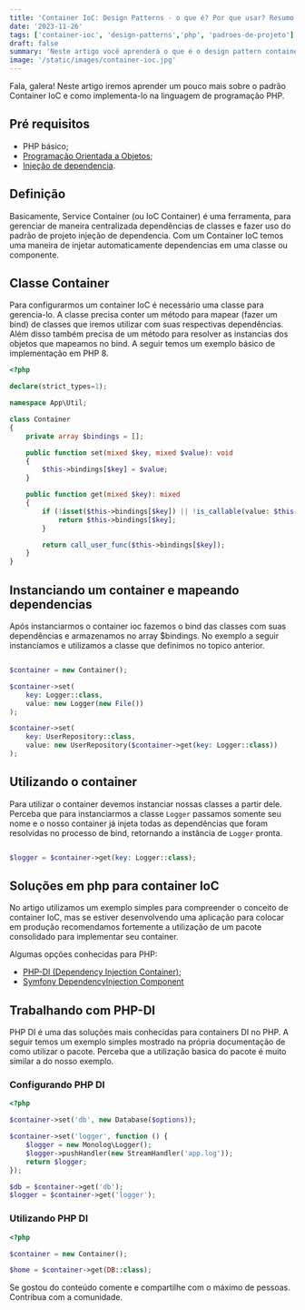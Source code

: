 ```yaml
---
title: 'Container IoC: Design Patterns - o que é? Por que usar? Resumo com exemplos em PHP!'
date: '2023-11-26'
tags: ['container-ioc', 'design-patterns','php', 'padroes-de-projeto']
draft: false
summary: 'Neste artigo você aprenderá o que é o design pattern container ioc e como utiliza-lo para escrever códigos melhores.'
image: '/static/images/container-ioc.jpg'
---
```


Fala, galera! Neste artigo iremos aprender um pouco mais sobre o padrão Container IoC e como implementa-lo na linguagem de programação PHP.

## Pré requisitos

- PHP básico;
- [Programação Orientada a Objetos](https://devcontratado.com/blog/engenharia-de-software/orientacao-a-objetos);
- [Injeção de dependencia](https://devcontratado.com/blog/engenharia-de-software/design-patterns/injecao-de-dependencia).

## Definição

Basicamente, Service Container (ou IoC Container) é uma ferramenta, para gerenciar de maneira centralizada dependências de classes e fazer uso do padrão de projeto injeção de dependencia. Com um Container IoC temos uma maneira de injetar automaticamente dependencias em uma classe ou componente.

## Classe Container

Para configurarmos um container IoC é necessário uma classe para gerencia-lo. A classe precisa conter um método para mapear (fazer um bind) de classes que iremos utilizar com suas respectivas dependências. Além disso também precisa de um método para resolver as instancias dos objetos que mapeamos no bind. A seguir temos um exemplo básico de implementação em PHP 8.

```php
<?php

declare(strict_types=1);

namespace App\Util;

class Container
{
    private array $bindings = [];

    public function set(mixed $key, mixed $value): void
    {
        $this->bindings[$key] = $value;
    }

    public function get(mixed $key): mixed
    {
        if (!isset($this->bindings[$key]) || !is_callable(value: $this->bindings[$key])) {
            return $this->bindings[$key];
        }

        return call_user_func($this->bindings[$key]);
    }
}

```

## Instanciando um container e mapeando dependencias

Após instanciarmos o container ioc fazemos o bind das classes com suas dependências e armazenamos no array $bindings. No exemplo a seguir instanciamos e utilizamos a classe que definimos no topico anterior.

```php

$container = new Container();

$container->set(
    key: Logger::class,
    value: new Logger(new File())
);

$container->set(
    key: UserRepository::class,
    value: new UserRepository($container->get(key: Logger::class))
);

```

## Utilizando o container

Para utilizar o container devemos instanciar nossas classes a partir dele. Perceba que para instanciarmos a classe ```Logger``` passamos somente seu nome e o nosso container já injeta todas as dependências que foram resolvidas no processo de bind, retornando a instância de ```Logger``` pronta.

```php

$logger = $container->get(key: Logger::class);

```

## Soluções em php para container IoC

No artigo utilizamos um exemplo simples para compreender o conceito de container IoC, mas se estiver desenvolvendo uma aplicação para colocar em produção recomendamos fortemente a utilização de um pacote consolidado para implementar seu container.

Algumas opções conhecidas para PHP:

- [PHP-DI (Dependency Injection Container)](https://php-di.org);
- [Symfony DependencyInjection Component](https://symfony.com/doc/current/components/dependency_injection.html)

## Trabalhando com PHP-DI

PHP DI é uma das soluções mais conhecidas para containers DI no PHP. A seguir temos um exemplo simples mostrado na própria documentação de como utilizar o pacote. Perceba que a utilização basica do pacote é muito similar a do nosso exemplo.

### Configurando PHP DI

```php
<?php

$container->set('db', new Database($options));

$container->set('logger', function () {
    $logger = new Monolog\Logger();
    $logger->pushHandler(new StreamHandler('app.log'));
    return $logger;
});

$db = $container->get('db');
$logger = $container->get('logger');
```

### Utilizando PHP DI

```php
<?php

$container = new Container();

$home = $container->get(DB::class);
```

Se gostou do conteúdo comente e compartilhe com o máximo de pessoas. Contribua com a comunidade.
